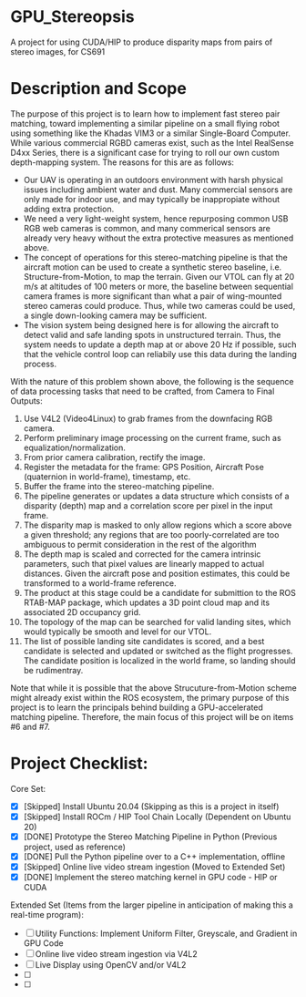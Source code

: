 # GPU_Stereopsis
A project for using CUDA/HIP to produce disparity maps from pairs of stereo images, for CS691

# Description and Scope

The purpose of this project is to learn how to implement fast stereo pair matching, toward implementing a similar pipeline on a small flying robot using something like the Khadas VIM3 or a similar Single-Board Computer. While various commercial RGBD cameras exist, such as the Intel RealSense D4xx Series, there is a significant case for trying to roll our own custom depth-mapping system. The reasons for this are as follows:

- Our UAV is operating in an outdoors environment with harsh physical issues including ambient water and dust. Many commercial sensors are only made for indoor use, and may typically be inappropiate without adding extra protection.
- We need a very light-weight system, hence repurposing common USB RGB web cameras is common, and many commerical sensors are already very heavy without the extra protective measures as mentioned above.
-  The concept of operations for this stereo-matching pipeline is that the aircraft motion can be used to create a synthetic stereo baseline, i.e. Structure-from-Motion, to map the terrain. Given our VTOL can fly at 20 m/s at altitudes of 100 meters or more, the baseline between sequential camera frames is more significant than what a pair of wing-mounted stereo cameras could produce. Thus, while two cameras could be used, a single down-looking camera may be sufficient.
- The vision system being designed here is for allowing the aircraft to detect valid and safe landing spots in unstructured terrain. Thus, the system needs to update a depth map at or above 20 Hz if possible, such that the vehicle control loop can reliabily use this data during the landing process.

With the nature of this problem shown above, the following is the sequence of data processing tasks that need to be crafted, from Camera to Final Outputs:

1. Use V4L2 (Video4Linux) to grab frames from the downfacing RGB camera.
2. Perform preliminary image processing on the current frame, such as equalization/normalization.
3. From prior camera calibration, rectify the image.
4. Register the metadata for the frame: GPS Position, Aircraft Pose (quaternion in world-frame), timestamp, etc.
5. Buffer the frame into the stereo-matching pipeline.
6. The pipeline generates or updates a data structure which consists of a disparity (depth) map and a correlation score per pixel in the input frame.
7. The disparity map is masked to only allow regions which a score above a given threshold; any regions that are too poorly-correlated are too ambiguous to permit consideration in the rest of the algorithm
8. The depth map is scaled and corrected for the camera intrinsic parameters, such that pixel values are linearly mapped to actual distances. Given the aircraft pose and position estimates, this could be transformed to a world-frame reference.
9. The product at this stage could be a candidate for submittion to the ROS RTAB-MAP package, which updates a 3D point cloud map and its associated 2D occupancy grid.
10. The topology of the map can be searched for valid landing sites, which would typically be smooth and level for our VTOL.
11. The list of possible landing site candidates is scored, and a best candidate is selected and updated or switched as the flight progresses. The candidate position is localized in the world frame, so landing should be rudimentray.


Note that while it is possible that the above Strucuture-from-Motion scheme might already exist within the ROS ecosystem, the primary purpose of this project is to learn the principals behind building a GPU-accelerated matching pipeline. Therefore, the main focus of this project will be on items #6 and #7.

# Project Checklist:

Core Set:
- [X] [Skipped] Install Ubuntu 20.04 (Skipping as this is a project in itself)
- [X] [Skipped] Install ROCm / HIP Tool Chain Locally (Dependent on Ubuntu 20)
- [X] [DONE] Prototype the Stereo Matching Pipeline in Python (Previous project, used as reference)
- [X] [DONE] Pull the Python pipeline over to a C++ implementation, offline
- [X] [Skipped] Online live video stream ingestion (Moved to Extended Set)
- [X] [DONE] Implement the stereo matching kernel in GPU code - HIP or CUDA

Extended Set (Items from the larger pipeline in anticipation of making this a real-time program):
- [ ] Utility Functions: Implement Uniform Filter, Greyscale, and Gradient in GPU Code
- [ ] Online live video stream ingestion via V4L2
- [ ] Live Display using OpenCV and/or V4L2
- [ ] 
- [ ] 

